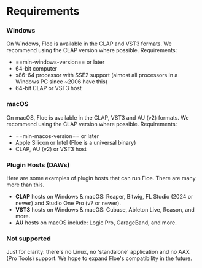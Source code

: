 <!--
SPDX-FileCopyrightText: 2024 Sam Windell
SPDX-License-Identifier: GPL-3.0-or-later
-->

# Requirements

### <i class="fa fa-windows"></i> Windows
On Windows, Floe is available in the CLAP and VST3 formats. We recommend using the CLAP version where possible. Requirements:

- ==min-windows-version== or later
- 64-bit computer
- x86-64 processor with SSE2 support (almost all processors in a Windows PC since ~2006 have this)
- 64-bit CLAP or VST3 host

### <i class="fa fa-apple"></i> macOS
On macOS, Floe is available in the CLAP, VST3 and AU (v2) formats. We recommend using the CLAP version where possible. Requirements:

- ==min-macos-version== or later
- Apple Silicon or Intel (Floe is a universal binary)
- CLAP, AU (v2) or VST3 host

### Plugin Hosts (DAWs)
Here are some examples of plugin hosts that can run Floe. There are many more than this.
- **CLAP** hosts on Windows & macOS: Reaper, Bitwig, FL Studio (2024 or newer) and Studio One Pro (v7 or newer).
- **VST3** hosts on Windows & macOS: Cubase, Ableton Live, Reason, and more.
- **AU** hosts on macOS include: Logic Pro, GarageBand, and more.

### Not supported
Just for clarity: there's no Linux, no 'standalone' application and no AAX (Pro Tools) support. We hope to expand Floe's compatibility in the future.
